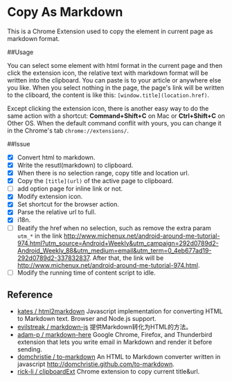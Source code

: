 Copy As Markdown
================

This is a Chrome Extension used to copy the element in current page as markdown format.

##Usage

You can select some element with html format in the current page and then click the extension icon, the relative text with markdown format will be written into the clipboard. You can paste is to your article or anywhere else you like. When you select nothing in the page, the page's link will be written to the cliboard, the content is like this: `[window.title](location.href)`.

Except clicking the extension icon, there is another easy way to do the same action with a shortcut: **Command+Shift+C** on Mac or **Ctrl+Shift+C** on Other OS. When the default command conflit with yours, you can change it in the Chrome's tab `chrome://extensions/`.

##Issue
- [x] Convert html to markdown.
- [x] Write the resutl(markdown) to clipboard.
- [x] When there is no selection range, copy title and location url.
- [x] Copy the `[title](url)` of the active page to clipboard.
- [ ] add option page for inline link or not.
- [x] Modify extension icon.
- [x] Set shortcut for the browser action.
- [x] Parse the relative url to full.
- [x] i18n. 
- [ ] Beatify the href when no selection, such as remove the extra param `utm_*` in the link <http://www.michenux.net/android-around-me-tutorial-974.html?utm_source=Android+Weekly&utm_campaign=292d0789d2-Android_Weekly_88&utm_medium=email&utm_term=0_4eb677ad19-292d0789d2-337832837>. After that, the link will be <http://www.michenux.net/android-around-me-tutorial-974.html>.
- [ ] Modify the running time of content script to idle.

## Reference

- [kates / html2markdown](https://github.com/kates/html2markdown) Javascript implementation for converting HTML to Markdown text. Browser and Node.js support.
- [evilstreak / markdown-js](https://github.com/evilstreak/markdown-js) 提供Markdown转化为HTML的方法。
- [adam-p / markdown-here](https://github.com/adam-p/markdown-here) Google Chrome, Firefox, and Thunderbird extension that lets you write email in Markdown and render it before sending. 
- [domchristie / to-markdown](https://github.com/domchristie/to-markdown) An HTML to Markdown converter written in javascript 
<http://domchristie.github.com/to-markdown>.
- [rick-li / clipboardExt](https://github.com/rick-li/clipboardExt) Chrome extension to copy current title&url.
